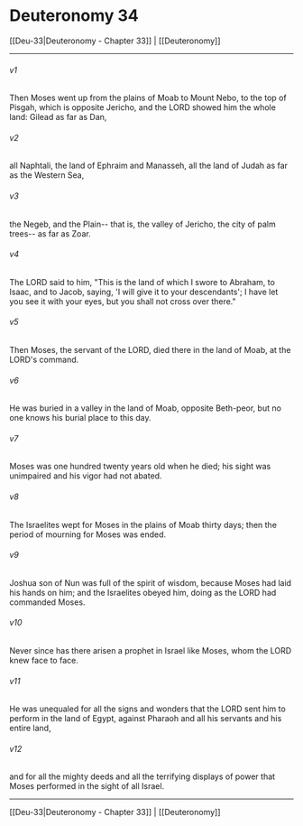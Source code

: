 # Deuteronomy 34

[[Deu-33|Deuteronomy - Chapter 33]] | [[Deuteronomy]]
***

###### v1
Then Moses went up from the plains of Moab to Mount Nebo, to the top of Pisgah, which is opposite Jericho, and the LORD showed him the whole land: Gilead as far as Dan,
###### v2
all Naphtali, the land of Ephraim and Manasseh, all the land of Judah as far as the Western Sea,
###### v3
the Negeb, and the Plain-- that is, the valley of Jericho, the city of palm trees-- as far as Zoar.
###### v4
The LORD said to him, "This is the land of which I swore to Abraham, to Isaac, and to Jacob, saying, 'I will give it to your descendants'; I have let you see it with your eyes, but you shall not cross over there."
###### v5
Then Moses, the servant of the LORD, died there in the land of Moab, at the LORD's command.
###### v6
He was buried in a valley in the land of Moab, opposite Beth-peor, but no one knows his burial place to this day.
###### v7
Moses was one hundred twenty years old when he died; his sight was unimpaired and his vigor had not abated.
###### v8
The Israelites wept for Moses in the plains of Moab thirty days; then the period of mourning for Moses was ended.
###### v9
Joshua son of Nun was full of the spirit of wisdom, because Moses had laid his hands on him; and the Israelites obeyed him, doing as the LORD had commanded Moses.
###### v10
Never since has there arisen a prophet in Israel like Moses, whom the LORD knew face to face.
###### v11
He was unequaled for all the signs and wonders that the LORD sent him to perform in the land of Egypt, against Pharaoh and all his servants and his entire land,
###### v12
and for all the mighty deeds and all the terrifying displays of power that Moses performed in the sight of all Israel.

***

[[Deu-33|Deuteronomy - Chapter 33]] | [[Deuteronomy]]
